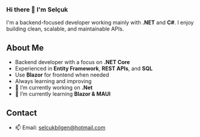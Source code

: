 ### Hi there 👋 I'm Selçuk

I'm a backend-focused developer working mainly with **.NET** and **C#**. I enjoy building clean, scalable, and maintainable APIs.

## About Me
- Backend developer with a focus on **.NET Core**
- Experienced in **Entity Framework**, **REST APIs**, and **SQL**
- Use **Blazor** for frontend when needed
- Always learning and improving
- 🔭 I’m currently working on **.Net**
- 🌱 I’m currently learning **Blazor & MAUI**
  
## Contact
- 📫 Email: [selcukbilgen@hotmail.com](selcukbilgen@hotmail.com)

